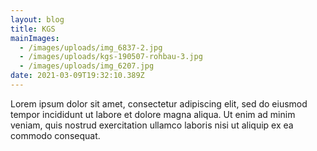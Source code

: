 ```yaml
---
layout: blog
title: KGS
mainImages:
  - /images/uploads/img_6837-2.jpg
  - /images/uploads/kgs-190507-rohbau-3.jpg
  - /images/uploads/img_6207.jpg
date: 2021-03-09T19:32:10.389Z
---
```

Lorem ipsum dolor sit amet, consectetur adipiscing elit, sed do eiusmod tempor incididunt ut labore et dolore magna aliqua. Ut enim ad minim veniam, quis nostrud exercitation ullamco laboris nisi ut aliquip ex ea commodo consequat.